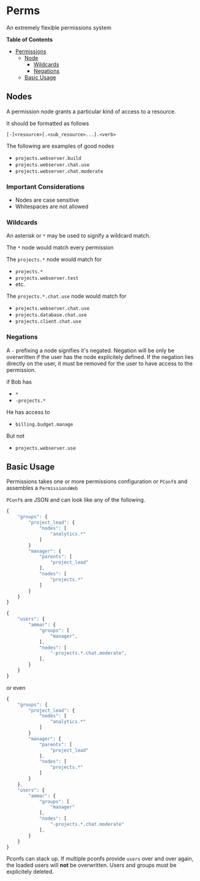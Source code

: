 # Perms

An extremely flexible permissions system

<!-- START doctoc generated TOC please keep comment here to allow auto update -->
<!-- DON'T EDIT THIS SECTION, INSTEAD RE-RUN doctoc TO UPDATE -->
**Table of Contents**

- [Permissions](#permissions)
  - [Node](#node)
    - [Wildcards](#wildcards)
    - [Negations](#negations)
  - [Basic Usage](#basic-usage)

<!-- END doctoc generated TOC please keep comment here to allow auto update -->


## Nodes

A permission node grants a particular kind of access to a resource.

It should be formatted as follows

`[-]<resource>[.<sub_resource>...].<verb>`

The following are examples of good nodes

- `projects.webserver.build`
- `projects.webserver.chat.use`
- `projects.webserver.chat.moderate`


### Important Considerations

- Nodes are case sensitive
- Whitespaces are not allowed

### Wildcards

An asterisk or `*` may be used to signify a wildcard match.

The `*` node would match every permission


The `projects.*` node would match for

- `projects.*`
- `projects.webserver.test`
-  etc.

The `projects.*.chat.use` node would match for

- `projects.webserver.chat.use`
- `projects.database.chat.use`
- `projects.client.chat.use`

### Negations

A `-` prefixing a node signifies it's negated. Negation will be only be overwritten if the
user has the node explicitely defined. If the negation lies directly on the user, it must be removed
for the user to have access to the permission.


if Bob has 
- `*`
- `-projects.*`

He has access to

- `billing.budget.manage`

But not 

- `projects.webserver.use`


## Basic Usage

Permissions takes one or more permissions configuration or `PConf`s and assembles a 
`PermissionsWeb`


`PConf`s are JSON and can look like any of the following.


```js
{
    "groups": {
        "project_lead": {
            "nodes": [
                "analytics.*"
            ]
        }
        "manager": {
            "parents": [
                "project_lead"
            ],
            "nodes": [
                "projects.*"
            ]
        }
    }
}
```

```js
{
    "users": {
        "ammar": {
            "groups": [
                "manager",
            ],
            "nodes": [
                "-projects.*.chat.moderate",
            ],
        }
    }
}
```

or even

```js
{
    "groups": {
        "project_lead": {
            "nodes": [
                "analytics.*"
            ]
        }
        "manager": {
            "parents": [
                "project_lead"
            ],
            "nodes": [
                "projects.*"
            ]
        }
    },
    "users": {
        "ammar": {
            "groups": [
                "manager"
            ],
            "nodes": [
                "-projects.*.chat.moderate"
            ],
        }
    }
}
```

Pconfs can stack up. If multiple pconfs provide `users` over and over again, the loaded users 
will __not__ be overwritten. Users and groups must be explicitely deleted.